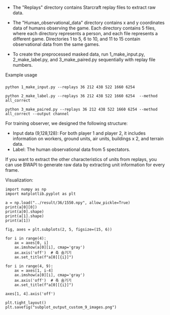 - The "Replays" directory contains Starcraft replay files to extract raw data.
  
- The "Human_observational_data" directory contains x and y coordinates data of humans observing the game.
  Each directory contains 5 files, where each directory represents a person, and each file represents a different game.
  Directories 1 to 5, 6 to 10, and 11 to 15 contain observational data from the same games.

- To create the preprocessed masked data, run 1_make_input.py, 2_make_label.py, and 3_make_paired.py sequentially with replay file numbers.

Example usage
###
```
python 1_make_input.py --replays 36 212 438 522 1660 6254

python 2_make_label.py --replays 36 212 438 522 1660 6254  --method all_correct

python 3_make_paired.py --replays 36 212 438 522 1660 6254 --method all_correct --output channel

```

For training observer, we designed the following structure:

- Input data (9,128,128): For both player 1 and player 2, it includes information on workers, ground units, air units, buildings x 2, and terrain data.
- Label: The human observational data from 5 spectators.

If you want to extract the other characteristics of units from replays, you can use BWAPI to generate raw data by extracting unit information for every frame.

Visualization:
```
import numpy as np
import matplotlib.pyplot as plt

a = np.load("../result/36/1550.npy", allow_pickle=True)
print(a[0][0])
print(a[0].shape)
print(a[1].shape)
print(a[1])

fig, axes = plt.subplots(2, 5, figsize=(15, 6))

for i in range(4):
    ax = axes[0, i]
    ax.imshow(a[0][i], cmap='gray')
    ax.axis('off')  # 축 숨기기
    ax.set_title(f"a[0][{i}]")

for i in range(4, 9):
    ax = axes[1, i-4]
    ax.imshow(a[0][i], cmap='gray')
    ax.axis('off')  # 축 숨기기
    ax.set_title(f"a[0][{i}]")

axes[1, 4].axis('off')

plt.tight_layout()
plt.savefig("subplot_output_custom_9_images.png")
```
